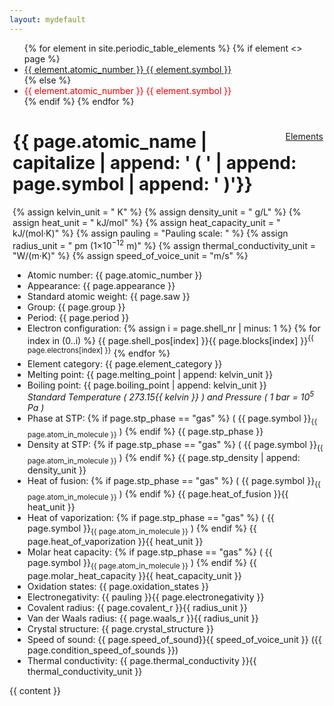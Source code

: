 ```yaml
---
layout: mydefault
---
```

<ul class="pagination">
  {% for element in site.periodic_table_elements %}
    {% if element <> page %}
    <li>
        <a href="{{ element.url | relative_url}}">
            {{ element.atomic_number }} {{ element.symbol }}
        </a>
    </li>
    {% else %}
    <li>
        <a style="border-color: transparent; color: red;">{{ element.atomic_number }} {{ element.symbol }}</a>
    </li>
    {% endif %}
  {% endfor %}
</ul>

<div  style="background-color: #{{ page.color }}; padding: 0 2px 0 5px;">
<a class="pagination" style="float: right;" href=" {{ '/periodic_table_elements.html' | relative_url }}" >Elements</a>
<h1>{{ page.atomic_name | capitalize | append: ' ( ' | append: page.symbol | append: ' )'}}</h1>

{% assign kelvin_unit = " K" %}
{% assign density_unit = " g/L" %}
{% assign heat_unit = " kJ/mol" %}
{% assign heat_capacity_unit = " kJ/(mol·K)" %}
{% assign pauling = "Pauling scale: " %}
{% assign radius_unit = " pm (1×10<sup>−12</sup> m)" %}
{% assign thermal_conductivity_unit = "W/(m·K)" %}
{% assign speed_of_voice_unit = "m/s" %}

<ul class="b8t_list">
    <li>
    Atomic number: {{ page.atomic_number }}
    </li>
    <li>
    Appearance: {{ page.appearance }}
    </li>
    <li>
    Standard atomic weight: {{ page.saw }}
    </li>
    <li>
    Group:  {{ page.group }}
    </li>
    <li>
    Period:  {{ page.period }}
    </li>
    <li>
    Electron configuration: 
       {% assign i = page.shell_nr | minus: 1 %}
       {% for index in (0..i) %}
             {{ page.shell_pos[index] }}{{ page.blocks[index] }}<sup>{{ page.electrons[index] }}</sup>
        {% endfor %}
    </li>
    <li>
    Element category:  {{ page.element_category }}
    </li>
    <li>
    Melting point:  {{ page.melting_point | append: kelvin_unit }}
    </li>
    <li>
    Boiling point:  {{ page.boiling_point | append: kelvin_unit }}
    </li>
    <em>Standard Temperature ( 273.15{{ kelvin }} ) and Pressure ( 1 bar = 10<sup>5</sup> Pa )</em> 
    <li>
    Phase at STP:
        {% if page.stp_phase == "gas" %}
            ( {{ page.symbol }}<sub>{{ page.atom_in_molecule }}</sub> )
        {% endif %}
        {{ page.stp_phase }} 
    </li>
    <li>
    Density at STP:
        {% if page.stp_phase == "gas" %}
            ( {{ page.symbol }}<sub>{{ page.atom_in_molecule }}</sub> )
        {% endif %}
        {{ page.stp_density | append: density_unit }}
    </li>
    <li>
    Heat of fusion:
        {% if page.stp_phase == "gas" %}
            ( {{ page.symbol }}<sub>{{ page.atom_in_molecule }}</sub> )
        {% endif %}
        {{ page.heat_of_fusion }}{{ heat_unit }}
    </li>
    <li>
    Heat of vaporization:
        {% if page.stp_phase == "gas" %}
            ( {{ page.symbol }}<sub>{{ page.atom_in_molecule }}</sub> )
        {% endif %}
        {{ page.heat_of_vaporization }}{{ heat_unit }}
    </li>
    <li>
    Molar heat capacity:
        {% if page.stp_phase == "gas" %}
            ( {{ page.symbol }}<sub>{{ page.atom_in_molecule }}</sub> )
        {% endif %}
        {{ page.molar_heat_capacity }}{{ heat_capacity_unit }}
    </li>
    <li>
    Oxidation states:  {{ page.oxidation_states }}
    </li>
    <li>
    Electronegativity:  {{ pauling }}{{ page.electronegativity }}
    </li>
    <li>
    Covalent radius:  {{ page.covalent_r }}{{ radius_unit }}
    </li>
    <li>
    Van der Waals radius:  {{ page.waals_r }}{{ radius_unit }}
    </li>
    <li>
    Crystal structure:  {{ page.crystal_structure }}
    </li>
    <li>
    Speed of sound:  {{ page.speed_of_sound}}{{ speed_of_voice_unit }} ({{ page.condition_speed_of_sounds }})
    </li>
    <li>
    Thermal conductivity:  {{ page.thermal_conductivity }}{{ thermal_conductivity_unit }}
    </li>
</ul>
</div>

{{ content }}


